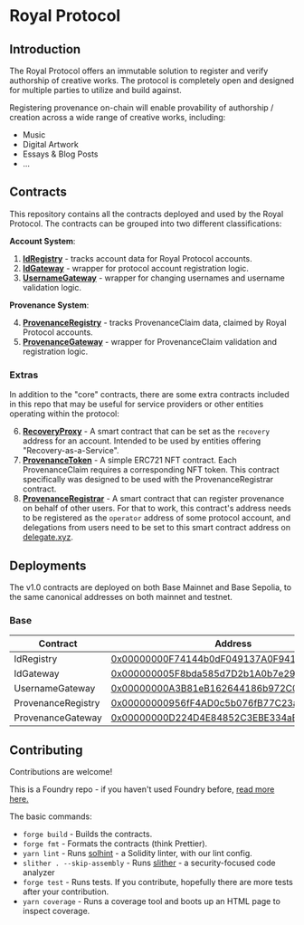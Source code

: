 # Royal Protocol

## Introduction

The Royal Protocol offers an immutable solution to register and verify authorship of creative works. The protocol is completely open and designed for multiple parties to utilize and build against.

Registering provenance on-chain will enable provability of authorship / creation across a wide range of creative works, including:

- Music
- Digital Artwork
- Essays & Blog Posts
- ...

## Contracts

This repository contains all the contracts deployed and used by the Royal Protocol. The contracts can be grouped into two different classifications:

**Account System**:

1. **[IdRegistry](./src/core/IdRegistry.sol)** - tracks account data for Royal Protocol accounts.
2. **[IdGateway](./src/core/IdGateway.sol)** - wrapper for protocol account registration logic.
3. **[UsernameGateway](./src/core/UsernameGateway.sol)** - wrapper for changing usernames and username validation logic.

**Provenance System**:

4. **[ProvenanceRegistry](./src/core/ProvenanceRegistry.sol)** - tracks ProvenanceClaim data, claimed by Royal Protocol accounts.
5. **[ProvenanceGateway](./src/core/ProvenanceGateway.sol)** - wrapper for ProvenanceClaim validation and registration logic.

### Extras

In addition to the "core" contracts, there are some extra contracts included in this repo that may be useful for service providers or other entities operating within the protocol:

6. **[RecoveryProxy](./src/extra/RecoveryProxy.sol)** - A smart contract that can be set as the `recovery` address for an account. Intended to be used by entities offering "Recovery-as-a-Service".
7. **[ProvenanceToken](./src/extra/ProvenanceToken.sol)** - A simple ERC721 NFT contract. Each ProvenanceClaim requires a corresponding NFT token. This contract specifically was designed to be used with the ProvenanceRegistrar contract.
8. **[ProvenanceRegistrar](./src/extra/ProvenanceRegistrar.sol)** - A smart contract that can register provenance on behalf of other users. For that to work, this contract's address needs to be registered as the `operator` address of some protocol account, and delegations from users need to be set to this smart contract address on [delegate.xyz](https://delegate.xyz/).

## Deployments

The v1.0 contracts are deployed on both Base Mainnet and Base Sepolia, to the same canonical addresses on both mainnet and testnet.

### Base

| Contract           | Address                                                                                                               |
| ------------------ | --------------------------------------------------------------------------------------------------------------------- |
| IdRegistry         | [0x00000000F74144b0dF049137A0F9416a920F2514](https://basescan.org/address/0x00000000F74144b0dF049137A0F9416a920F2514) |
| IdGateway          | [0x000000005F8bda585d7D2b1A0b7e29e12a94910a](https://basescan.org/address/0x000000005F8bda585d7D2b1A0b7e29e12a94910a) |
| UsernameGateway    | [0x00000000A3B81eB162644186b972C0b6a6f5b8E0](https://basescan.org/address/0x00000000A3B81eB162644186b972C0b6a6f5b8E0) |
| ProvenanceRegistry | [0x00000000956fF4AD0c5b076fB77C23a2B0EaD0D9](https://basescan.org/address/0x00000000956fF4AD0c5b076fB77C23a2B0EaD0D9) |
| ProvenanceGateway  | [0x00000000D224D4E84852C3EBE334aE0E914620d3](https://basescan.org/address/0x00000000D224D4E84852C3EBE334aE0E914620d3) |

## Contributing

Contributions are welcome!

This is a Foundry repo - if you haven't used Foundry before, [read more here.](https://book.getfoundry.sh/)

The basic commands:

- `forge build` - Builds the contracts.
- `forge fmt` - Formats the contracts (think Prettier).
- `yarn lint` - Runs [solhint](https://github.com/protofire/solhint) - a Solidity linter, with our lint config.
- `slither . --skip-assembly` - Runs [slither](https://github.com/crytic/slither) - a security-focused code analyzer
- `forge test` - Runs tests. If you contribute, hopefully there are more tests after your contribution.
- `yarn coverage` - Runs a coverage tool and boots up an HTML page to inspect coverage.
